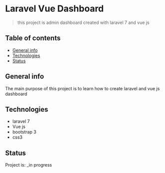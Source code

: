 # Laravel Vue Dashboard 
> this project is admin dashboard created with laravel 7 and vue js 

## Table of contents
* [General info](#general-info)
* [Technologies](#technologies)
* [Status](#status)

## General info
The main purpose of this project is to learn how to create laravel and vue js dashboard 

## Technologies
* laravel 7
* Vue js 
* bootstrap 3
* css3 

## Status
Project is: _in progress

